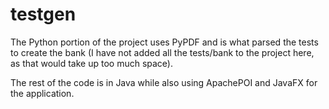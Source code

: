 # testgen

The Python portion of the project uses PyPDF and is what parsed the tests to create the bank (I have not added all the tests/bank to the project here, as that would take up too much space).

The rest of the code is in Java while also using ApachePOI and JavaFX for the application.
